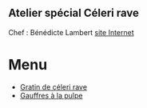 ## Atelier spécial Céleri rave

Chef : Bénédicte Lambert
[site Internet](http://www.benedictelambert.com/)

# Menu

* [Gratin de céleri rave](https://akakeronos.github.io/daktary/#akakeronos/recette-gourmandignes/blob/master/atelier-2018-01-23/gratin-celeri.md)
* [Gauffres à la pulpe](https://akakeronos.github.io/daktary/#akakeronos/recette-gourmandignes/blob/master/atelier-2018-01-12/gaufres-pulpe-legumes.md)
